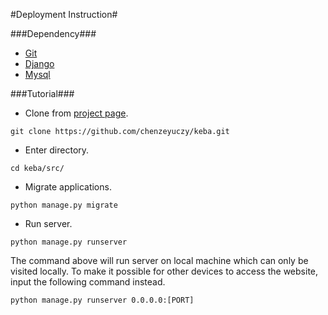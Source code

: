 #Deployment Instruction#


###Dependency###
- [Git](https://git-scm.com/)
- [Django](https://www.djangoproject.com/)
- [Mysql](https://www.mysql.com/)


###Tutorial###
- Clone from [project page](https://github.com/chenzeyuczy/keba).
```
git clone https://github.com/chenzeyuczy/keba.git
```
- Enter directory.
```
cd keba/src/
```
- Migrate applications.
```
python manage.py migrate
```
- Run server.
```
python manage.py runserver
```
The command above will run server on local machine which can only be visited locally. To make it possible for other devices to access the website, input the following command instead.
```
python manage.py runserver 0.0.0.0:[PORT]
```